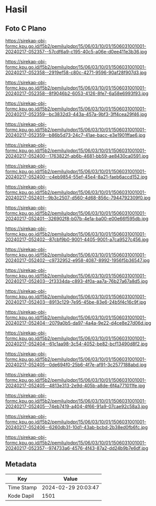 # Hasil

## Foto C Plano

https://sirekap-obj-formc.kpu.go.id/f5b2/pemilu/pdpr/15/06/03/10/01/1506031001001-20240217-052357--57cdf6a9-c195-40c5-a06e-d0ee411e3b36.jpg

https://sirekap-obj-formc.kpu.go.id/f5b2/pemilu/pdpr/15/06/03/10/01/1506031001001-20240217-052358--2919ef58-c80c-4271-9596-90af28f907d3.jpg

https://sirekap-obj-formc.kpu.go.id/f5b2/pemilu/pdpr/15/06/03/10/01/1506031001001-20240217-052358--8f9046b2-6053-4126-8fe7-6a58e6993f93.jpg

https://sirekap-obj-formc.kpu.go.id/f5b2/pemilu/pdpr/15/06/03/10/01/1506031001001-20240217-052359--bc3832d3-443a-457a-9bf3-3ff4cea29f46.jpg

https://sirekap-obj-formc.kpu.go.id/f5b2/pemilu/pdpr/15/06/03/10/01/1506031001001-20240217-052359--b86b5d73-24c7-41ae-bacc-e3e1901ffae6.jpg

https://sirekap-obj-formc.kpu.go.id/f5b2/pemilu/pdpr/15/06/03/10/01/1506031001001-20240217-052400--1763822f-ab6b-4681-bb59-ae8430ca0591.jpg

https://sirekap-obj-formc.kpu.go.id/f5b2/pemilu/pdpr/15/06/03/10/01/1506031001001-20240217-052400--c4eb9854-55ef-45e4-8a21-faeb6accd152.jpg

https://sirekap-obj-formc.kpu.go.id/f5b2/pemilu/pdpr/15/06/03/10/01/1506031001001-20240217-052401--9b3c2507-d560-4d68-856c-7944792309f0.jpg

https://sirekap-obj-formc.kpu.go.id/f5b2/pemilu/pdpr/15/06/03/10/01/1506031001001-20240217-052401--326902f8-b07b-4e1a-ba00-e00e66f595db.jpg

https://sirekap-obj-formc.kpu.go.id/f5b2/pemilu/pdpr/15/06/03/10/01/1506031001001-20240217-052402--87cbf9b0-9001-4405-9001-a7ca9527c456.jpg

https://sirekap-obj-formc.kpu.go.id/f5b2/pemilu/pdpr/15/06/03/10/01/1506031001001-20240217-052402--c9732952-e958-4087-8992-1956f5b36547.jpg

https://sirekap-obj-formc.kpu.go.id/f5b2/pemilu/pdpr/15/06/03/10/01/1506031001001-20240217-052403--2f3334da-c893-4f0a-aa7a-76b27a67a8d5.jpg

https://sirekap-obj-formc.kpu.go.id/f5b2/pemilu/pdpr/15/06/03/10/01/1506031001001-20240217-052403--8913c129-7e95-45be-83e6-24b5f4c16c9f.jpg

https://sirekap-obj-formc.kpu.go.id/f5b2/pemilu/pdpr/15/06/03/10/01/1506031001001-20240217-052404--2079a0b5-da97-4a4a-9e22-d4ce8e27d06d.jpg

https://sirekap-obj-formc.kpu.go.id/f5b2/pemilu/pdpr/15/06/03/10/01/1506031001001-20240217-052404--61c1aa98-3c54-4052-be82-bcf13490d8f2.jpg

https://sirekap-obj-formc.kpu.go.id/f5b2/pemilu/pdpr/15/06/03/10/01/1506031001001-20240217-052405--0de694f0-25b6-4f7e-af91-3c2577188abd.jpg

https://sirekap-obj-formc.kpu.go.id/f5b2/pemilu/pdpr/15/06/03/10/01/1506031001001-20240217-052405--4813e313-2e9d-405b-a8de-6f4a771011fe.jpg

https://sirekap-obj-formc.kpu.go.id/f5b2/pemilu/pdpr/15/06/03/10/01/1506031001001-20240217-052405--74eb7419-a404-4f66-91a9-07cae92c58a3.jpg

https://sirekap-obj-formc.kpu.go.id/f5b2/pemilu/pdpr/15/06/03/10/01/1506031001001-20240217-052406--6260db31-10d1-43ab-bcbd-2b38ed0fb6fc.jpg

https://sirekap-obj-formc.kpu.go.id/f5b2/pemilu/pdpr/15/06/03/10/01/1506031001001-20240217-052357--974733a6-4576-4f43-87a2-dd24b9b7e6df.jpg


## Metadata

| Key        | Value               |
| ---------- | ------------------- |
| Time Stamp | 2024-02-29 20:03:47 |
| Kode Dapil | 1501                |



